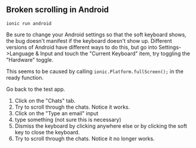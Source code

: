 Broken scrolling in Android
---

```
ionic run android
```

Be sure to change your Android settings so that the soft keyboard shows,
the bug doesn't manifest if the keyboard doesn't show up. Different
versions of Android have different ways to do this, but go into
Settings->Language & Input and touch the "Current Keyboard" item, try
toggling the "Hardware" toggle.

This seems to be caused by calling `ionic.Platform.fullScreen();` in the ready function.

Go back to the test app.

1. Click on the "Chats" tab.
2. Try to scroll through the chats. Notice it works.
3. Click on the "Type an email" input
4. type something (not sure this is necessary)
5. Dismiss the keyboard by clicking anywhere else or by clicking the
   soft key to close the keyboard.
6. Try to scroll through the chats. Notice it no longer works.
